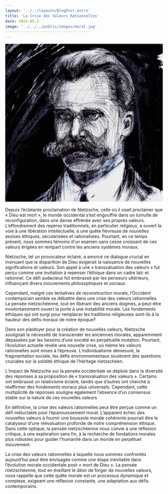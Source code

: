 ```yaml
---
layout: '../../layouts/BlogPost.astro'
title: 'La Crise des Valeurs Rationnelles'
date: 2024-05-3
image: '../../../public/images/moral.jpg'
--------------------------------------
---
```

![](../../../public/images/moral.jpg)

Depuis l’éclatante proclamation de Nietzsche, celle où il osait proclamer que « Dieu est mort », le monde occidental s’est engouffré dans un tumulte de reconfiguration, dans une danse effrénée avec ses propres valeurs. L’effondrement des repères traditionnels, en particulier religieux, a ouvert la voie à une libération intellectuelle, à une quête fiévreuse de nouvelles assises éthiques, sécularisées et rationalistes. Pourtant, en ce temps présent, nous sommes témoins d’un examen sans cesse croissant de ces valeurs érigées en rempart contre les anciens systèmes moraux.

Nietzsche, tel un provocateur éclairé, a amorcé ce dialogue crucial en insinuant que la disparition de Dieu exigerait la naissance de nouvelles significations et valeurs. Son appel à une « transvaluation des valeurs » fut perçu comme une invitation à repenser l’éthique dans un cadre laïc et rationnel. Ce défi audacieux fut embrassé par les penseurs ultérieurs, influençant divers mouvements philosophiques et sociaux.

Cependant, malgré ces tentatives de reconstruction morale, l’Occident contemporain semble se débattre dans une crise des valeurs rationnelles. La pensée nietzschéenne, tout en libérant des anciens dogmes, a peut-être involontairement ouvert la porte à une instabilité morale. Les fondements éthiques qui ont surgi pour remplacer les traditions religieuses sont-ils à la hauteur des défis moraux de notre époque?

Dans son plaidoyer pour la création de nouvelles valeurs, Nietzsche soulignait la nécessité de transcender les anciennes morales, apparemment dépassées par les besoins d’une société en perpétuelle mutation. Pourtant, l’évolution actuelle révèle une nouvelle crise, où même les valeurs rationnelles sont mises à l’épreuve. L’individualisme démesuré, la fragmentation sociale, les défis environnementaux soulèvent des questions cruciales sur la solidité éthique de l’héritage nietzschéen.

L’impact de Nietzsche sur la pensée occidentale se déploie dans la diversité des réponses à sa proposition de « transvaluation des valeurs ». Certains ont embrassé un relativisme éclairé, tandis que d’autres ont cherché à réaffirmer des fondements moraux plus universels. Cependant, cette multiplicité de réponses souligne également l’absence d’un consensus stable sur la nature de ces nouvelles valeurs.

En définitive, la crise des valeurs rationnelles peut être perçue comme un défi inéluctable pour l’épanouissement moral. L’apparent échec des nouvelles valeurs à fournir une boussole morale cohérente pourrait être le catalyseur d’une réévaluation profonde de notre compréhension éthique. Dans cette optique, la pensée nietzschéenne nous convie à une réflexion critique, à une exploration sans fin, à la recherche de fondations morales plus robustes pour guider l’humanité dans un monde en perpétuel mouvement.

La crise des valeurs rationnelles à laquelle nous sommes confrontés aujourd’hui peut être envisagée comme une étape inévitable dans l’évolution morale occidentale post-« mort de Dieu ». La pensée nietzschéenne, tout en éveillant le désir de forger de nouvelles valeurs, nous rappelle que cette quête morale est un processus dynamique et complexe, exigeant une réflexion constante, une adaptation aux défis contemporains.

